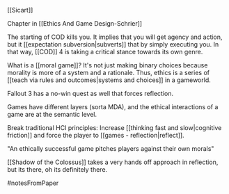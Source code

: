 [[Sicart]]

Chapter in [[Ethics And Game Design-Schrier]]

The starting of COD kills you. It implies that you will get agency and action, but it [[expectation subversion|subverts]] that by simply executing you. In that way, [[COD]] 4 is taking a critical stance towards its own genre.

What is a [[moral game]]? It's not just making binary choices because morality is more of a system and a rationale. Thus, ethics is a series of [[teach via rules and outcomes|systems and choices]] in a gameworld.

Fallout 3 has a no-win quest as well that forces reflection.

Games have different layers (sorta MDA), and the ethical interactions of a game are at the semantic level.

Break traditional HCI principles: Increase [[thinking fast and slow|cognitive friction]] and force the player to [[games - reflection|reflect]].

"An ethically successful game pitches players against their own morals"

[[Shadow of the Colossus]] takes a very hands off approach in reflection, but its there, oh its definitely there.

#notesFromPaper 
